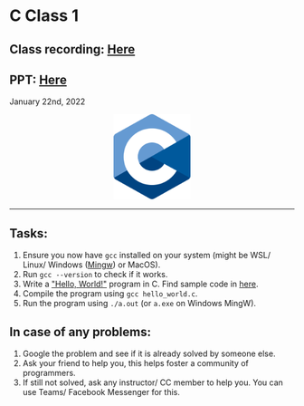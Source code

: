 # C Class 1


## Class recording: [Here](https://drive.google.com/file/d/15rwLV5ERzSOyuZzJekt9vegCO8awYcLu/view?usp=sharing)
## PPT: [Here](CC_FirstYe_Class1.pdf)

January 22nd, 2022

<div align="center"><img src="../C_logo.png" alt="C language logo" height=150/></div>

<hr>

## Tasks:

1. Ensure you now have `gcc` installed on your system (might be WSL/ Linux/ Windows ([Mingw](https://nuwen.net/mingw.html)) or MacOS).
2. Run `gcc --version` to check if it works.
3. Write a ["Hello, World!"](https://en.wikipedia.org/wiki/%22Hello,_World!%22_program) program in C. Find sample code in [here](hello_world.c).
4. Compile the program using `gcc hello_world.c`.
5. Run the program using `./a.out` (or `a.exe` on Windows MingW).

## In case of any problems:

1. Google the problem and see if it is already solved by someone else.
2. Ask your friend to help you, this helps foster a community of programmers.
3. If still not solved, ask any instructor/ CC member to help you. You can use Teams/ Facebook Messenger for this.
